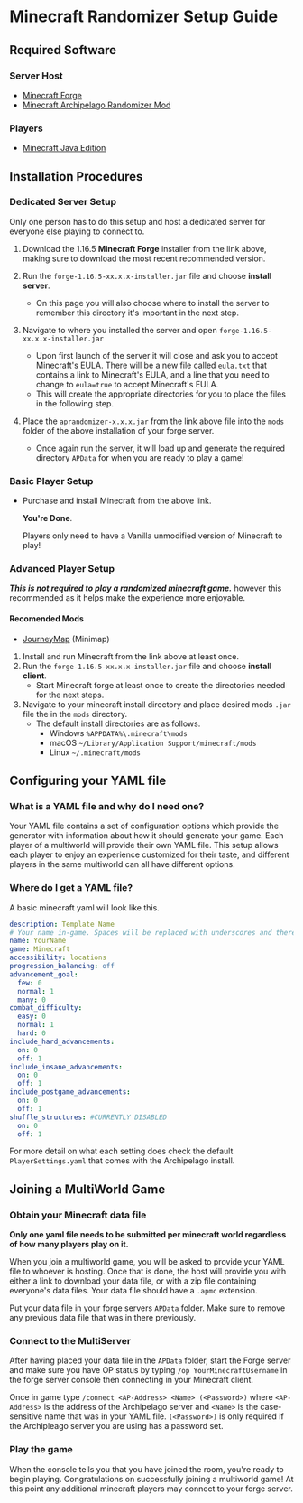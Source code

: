 # Minecraft Randomizer Setup Guide

## Required Software

### Server Host
- [Minecraft Forge](https://files.minecraftforge.net/net/minecraftforge/forge/index_1.16.5.html)
- [Minecraft Archipelago Randomizer Mod](https://github.com/KonoTyran/Minecraft_AP_Randomizer/releases)

### Players
- [Minecraft Java Edition](https://www.minecraft.net/en-us/store/minecraft-java-edition)

## Installation Procedures

### Dedicated Server Setup
Only one person has to do this setup and host a dedicated server for everyone else playing to connect to.
1. Download the 1.16.5 **Minecraft Forge** installer from the link above, making sure to download the most recent recommended version.

2. Run the `forge-1.16.5-xx.x.x-installer.jar` file and choose **install server**.
    - On this page you will also choose where to install the server to remember this directory it's important in the next step.

3. Navigate to where you installed the server and open `forge-1.16.5-xx.x.x-installer.jar`
    - Upon first launch of the server it will close and ask you to accept Minecraft's EULA. There will be a new file called `eula.txt` that contains a link to Minecraft's EULA, and a line that you need to change to `eula=true` to accept Minecraft's EULA.
    - This will create the appropriate directories for you to place the files in the following step.

3. Place the `aprandomizer-x.x.x.jar` from the link above file into the `mods` folder of the above installation of your forge server.
    - Once again run the server, it will load up and generate the required directory `APData` for when you are ready to play a game!

### Basic Player Setup
- Purchase and install Minecraft from the above link.

  **You're Done**.
  
  Players only need to have a Vanilla unmodified version of Minecraft to play!

### Advanced Player Setup
***This is not required to play a randomized minecraft game.***
however this recommended as it helps make the experience more enjoyable.

#### Recomended Mods
- [JourneyMap](https://www.curseforge.com/minecraft/mc-mods/journeymap) (Minimap)


1. Install and run Minecraft from the link above at least once.
2. Run the `forge-1.16.5-xx.x.x-installer.jar` file and choose **install client**.
    - Start Minecraft forge at least once to create the directories needed for the next steps.
3. Navigate to your minecraft install directory and place desired mods `.jar` file the in the `mods` directory.
    - The default install directories are as follows.
        - Windows `%APPDATA%\.minecraft\mods`
        - macOS `~/Library/Application Support/minecraft/mods`
        - Linux `~/.minecraft/mods`

## Configuring your YAML file

### What is a YAML file and why do I need one?
Your YAML file contains a set of configuration options which provide the generator with information about how
it should generate your game. Each player of a multiworld will provide their own YAML file. This setup allows
each player to enjoy an experience customized for their taste, and different players in the same multiworld
can all have different options.

### Where do I get a YAML file?
A basic minecraft yaml will look like this.
```yaml
description: Template Name
# Your name in-game. Spaces will be replaced with underscores and there is a 16 character limit
name: YourName 
game: Minecraft
accessibility: locations
progression_balancing: off
advancement_goal:
  few: 0
  normal: 1
  many: 0
combat_difficulty:
  easy: 0
  normal: 1
  hard: 0
include_hard_advancements:
  on: 0
  off: 1
include_insane_advancements:
  on: 0
  off: 1
include_postgame_advancements:
  on: 0
  off: 1
shuffle_structures: #CURRENTLY DISABLED
  on: 0
  off: 1
```

For more detail on what each setting does check the default `PlayerSettings.yaml` that comes with the Archipelago install.

## Joining a MultiWorld Game

### Obtain your Minecraft data file
**Only one yaml file needs to be submitted per minecraft world regardless of how many players play on it.**

When you join a multiworld game, you will be asked to provide your YAML file to whoever is hosting. Once that
is done, the host will provide you with either a link to download your data file, or with a zip file containing
everyone's data files. Your data file should have a `.apmc` extension.

Put your data file in your forge servers `APData` folder. Make sure to remove any previous data file that was in there
previously.

### Connect to the MultiServer
After having placed your data file in the `APData` folder, start the Forge server and make sure you have OP
status by typing `/op YourMinecraftUsername` in the forge server console then connecting in your Minecraft client.

Once in game type `/connect <AP-Address> <Name> (<Password>)` where `<AP-Address>` is the address of the
Archipelago server and `<Name>` is the case-sensitive name that was in your YAML file. `(<Password>)`
is only required if the Archipleago server you are using has a password set.

### Play the game
When the console tells you that you have joined the room, you're ready to begin playing. Congratulations
on successfully joining a multiworld game! At this point any additional minecraft players may connect to your
forge server.


